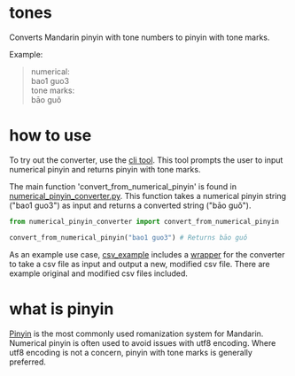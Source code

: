 # tones
Converts Mandarin pinyin with tone numbers to pinyin with tone marks.

Example:
> numerical:  
> bao1 guo3  
> tone marks:  
> bāo guǒ

# how to use

To try out the converter,  use the [cli tool](https://github.com/em-shea/tones/blob/master/cli.py). This tool prompts the user to input numerical pinyin and returns pinyin with tone marks.

The main function 'convert_from_numerical_pinyin' is found in [numerical_pinyin_converter.py](https://github.com/em-shea/tones/blob/master/numerical_pinyin_converter.py). This function takes a numerical pinyin string ("bao1 guo3") as input and returns a converted string ("bāo guǒ").

```python 
from numerical_pinyin_converter import convert_from_numerical_pinyin

convert_from_numerical_pinyin("bao1 guo3") # Returns bāo guǒ
```

As an example use case, [csv_example](https://github.com/em-shea/tones/tree/master/csv_example) includes a [wrapper](https://github.com/em-shea/tones/blob/master/csv_example/csv_wrapper.py) for the converter to take a csv file as input and output a new, modified csv file. There are example original and modified csv files included.

# what is pinyin

[Pinyin](https://en.wikipedia.org/wiki/Pinyin) is the most commonly used romanization system for Mandarin. Numerical pinyin is often used to avoid issues with utf8 encoding. Where utf8 encoding is not a concern, pinyin with tone marks is generally preferred.
